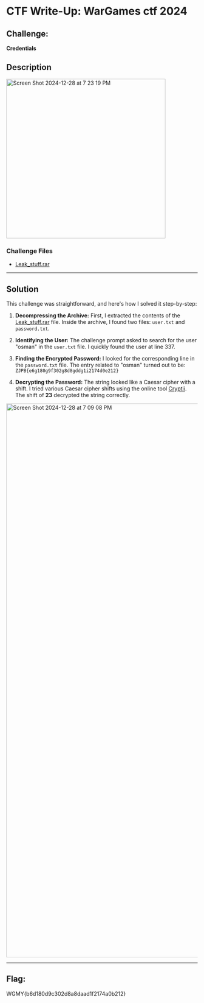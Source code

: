 # CTF Write-Up: WarGames ctf 2024

## Challenge:
**Credentials**

## Description

<img width="419" alt="Screen Shot 2024-12-28 at 7 23 19 PM" src="https://github.com/user-attachments/assets/83a85aad-6db9-4d00-945f-50147c0d9abb" />



### Challenge Files
- [Leak_stuff.rar](./Leak_stuff.rar)

---

## Solution

This challenge was straightforward, and here's how I solved it step-by-step:

1. **Decompressing the Archive:**
   First, I extracted the contents of the [Leak_stuff.rar](./Leak_stuff.rar) file. Inside the archive, I found two files: `user.txt` and `password.txt`.

2. **Identifying the User:**
   The challenge prompt asked to search for the user "osman" in the `user.txt` file. I quickly found the user at line 337.

3. **Finding the Encrypted Password:**
   I looked for the corresponding line in the `password.txt` file. The entry related to "osman" turned out to be: `ZJPB{e6g180g9f302g8d8gddg1i2174d0e212}`

4. **Decrypting the Password:**
   The string looked like a Caesar cipher with a shift. I tried various Caesar cipher shifts using the online tool [Cryptii](https://cryptii.com/). The shift of **23** decrypted the string correctly.
<img width="1455" alt="Screen Shot 2024-12-28 at 7 09 08 PM" src="https://github.com/user-attachments/assets/0505e2f3-0a7d-44a6-a012-89f181c4c59d" />

---

## Flag:
   WGMY{b6d180d9c302d8a8daad1f2174a0b212}
